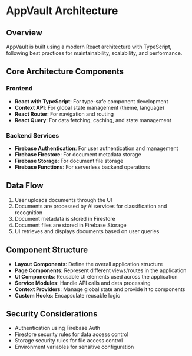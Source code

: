# AppVault Architecture

## Overview

AppVault is built using a modern React architecture with TypeScript, following best practices for maintainability, scalability, and performance.

## Core Architecture Components

### Frontend

- **React with TypeScript**: For type-safe component development
- **Context API**: For global state management (theme, language)
- **React Router**: For navigation and routing
- **React Query**: For data fetching, caching, and state management

### Backend Services

- **Firebase Authentication**: For user authentication and management
- **Firebase Firestore**: For document metadata storage
- **Firebase Storage**: For document file storage
- **Firebase Functions**: For serverless backend operations

## Data Flow

1. User uploads documents through the UI
2. Documents are processed by AI services for classification and recognition
3. Document metadata is stored in Firestore
4. Document files are stored in Firebase Storage
5. UI retrieves and displays documents based on user queries

## Component Structure

- **Layout Components**: Define the overall application structure
- **Page Components**: Represent different views/routes in the application
- **UI Components**: Reusable UI elements used across the application
- **Service Modules**: Handle API calls and data processing
- **Context Providers**: Manage global state and provide it to components
- **Custom Hooks**: Encapsulate reusable logic

## Security Considerations

- Authentication using Firebase Auth
- Firestore security rules for data access control
- Storage security rules for file access control
- Environment variables for sensitive configuration
